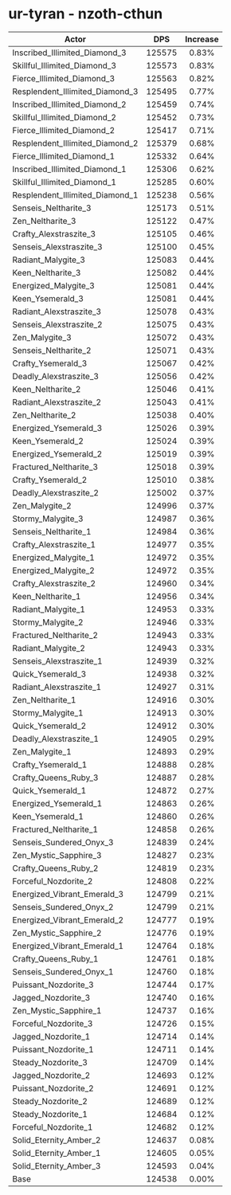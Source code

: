 # ur-tyran - nzoth-cthun
| Actor | DPS | Increase |
|---|:---:|:---:|
|Inscribed_Illimited_Diamond_3|125575|0.83%|
|Skillful_Illimited_Diamond_3|125573|0.83%|
|Fierce_Illimited_Diamond_3|125563|0.82%|
|Resplendent_Illimited_Diamond_3|125495|0.77%|
|Inscribed_Illimited_Diamond_2|125459|0.74%|
|Skillful_Illimited_Diamond_2|125452|0.73%|
|Fierce_Illimited_Diamond_2|125417|0.71%|
|Resplendent_Illimited_Diamond_2|125379|0.68%|
|Fierce_Illimited_Diamond_1|125332|0.64%|
|Inscribed_Illimited_Diamond_1|125306|0.62%|
|Skillful_Illimited_Diamond_1|125285|0.60%|
|Resplendent_Illimited_Diamond_1|125238|0.56%|
|Senseis_Neltharite_3|125173|0.51%|
|Zen_Neltharite_3|125122|0.47%|
|Crafty_Alexstraszite_3|125105|0.46%|
|Senseis_Alexstraszite_3|125100|0.45%|
|Radiant_Malygite_3|125083|0.44%|
|Keen_Neltharite_3|125082|0.44%|
|Energized_Malygite_3|125081|0.44%|
|Keen_Ysemerald_3|125081|0.44%|
|Radiant_Alexstraszite_3|125078|0.43%|
|Senseis_Alexstraszite_2|125075|0.43%|
|Zen_Malygite_3|125072|0.43%|
|Senseis_Neltharite_2|125071|0.43%|
|Crafty_Ysemerald_3|125067|0.42%|
|Deadly_Alexstraszite_3|125056|0.42%|
|Keen_Neltharite_2|125046|0.41%|
|Radiant_Alexstraszite_2|125043|0.41%|
|Zen_Neltharite_2|125038|0.40%|
|Energized_Ysemerald_3|125026|0.39%|
|Keen_Ysemerald_2|125024|0.39%|
|Energized_Ysemerald_2|125019|0.39%|
|Fractured_Neltharite_3|125018|0.39%|
|Crafty_Ysemerald_2|125010|0.38%|
|Deadly_Alexstraszite_2|125002|0.37%|
|Zen_Malygite_2|124996|0.37%|
|Stormy_Malygite_3|124987|0.36%|
|Senseis_Neltharite_1|124984|0.36%|
|Crafty_Alexstraszite_1|124977|0.35%|
|Energized_Malygite_1|124972|0.35%|
|Energized_Malygite_2|124972|0.35%|
|Crafty_Alexstraszite_2|124960|0.34%|
|Keen_Neltharite_1|124956|0.34%|
|Radiant_Malygite_1|124953|0.33%|
|Stormy_Malygite_2|124946|0.33%|
|Fractured_Neltharite_2|124943|0.33%|
|Radiant_Malygite_2|124943|0.33%|
|Senseis_Alexstraszite_1|124939|0.32%|
|Quick_Ysemerald_3|124938|0.32%|
|Radiant_Alexstraszite_1|124927|0.31%|
|Zen_Neltharite_1|124916|0.30%|
|Stormy_Malygite_1|124913|0.30%|
|Quick_Ysemerald_2|124912|0.30%|
|Deadly_Alexstraszite_1|124905|0.29%|
|Zen_Malygite_1|124893|0.29%|
|Crafty_Ysemerald_1|124888|0.28%|
|Crafty_Queens_Ruby_3|124887|0.28%|
|Quick_Ysemerald_1|124872|0.27%|
|Energized_Ysemerald_1|124863|0.26%|
|Keen_Ysemerald_1|124860|0.26%|
|Fractured_Neltharite_1|124858|0.26%|
|Senseis_Sundered_Onyx_3|124839|0.24%|
|Zen_Mystic_Sapphire_3|124827|0.23%|
|Crafty_Queens_Ruby_2|124819|0.23%|
|Forceful_Nozdorite_2|124808|0.22%|
|Energized_Vibrant_Emerald_3|124799|0.21%|
|Senseis_Sundered_Onyx_2|124799|0.21%|
|Energized_Vibrant_Emerald_2|124777|0.19%|
|Zen_Mystic_Sapphire_2|124776|0.19%|
|Energized_Vibrant_Emerald_1|124764|0.18%|
|Crafty_Queens_Ruby_1|124761|0.18%|
|Senseis_Sundered_Onyx_1|124760|0.18%|
|Puissant_Nozdorite_3|124744|0.17%|
|Jagged_Nozdorite_3|124740|0.16%|
|Zen_Mystic_Sapphire_1|124737|0.16%|
|Forceful_Nozdorite_3|124726|0.15%|
|Jagged_Nozdorite_1|124714|0.14%|
|Puissant_Nozdorite_1|124711|0.14%|
|Steady_Nozdorite_3|124709|0.14%|
|Jagged_Nozdorite_2|124693|0.12%|
|Puissant_Nozdorite_2|124691|0.12%|
|Steady_Nozdorite_2|124689|0.12%|
|Steady_Nozdorite_1|124684|0.12%|
|Forceful_Nozdorite_1|124682|0.12%|
|Solid_Eternity_Amber_2|124637|0.08%|
|Solid_Eternity_Amber_1|124605|0.05%|
|Solid_Eternity_Amber_3|124593|0.04%|
|Base|124538|0.00%|
